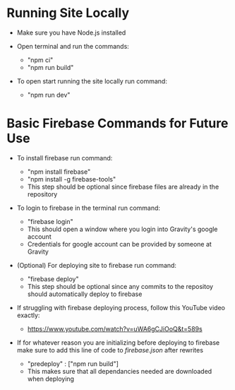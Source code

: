 # Running Site Locally
- Make sure you have Node.js installed

- Open terminal and run the commands:
  - "npm ci"
  - "npm run build"
 
- To open start running the site locally run command:
  - "npm run dev"

# Basic Firebase Commands for Future Use
- To install firebase run command:
  - "npm install firebase"
  - "npm install -g firebase-tools"
  - This step should be optional since firebase files are already in the repository

- To login to firebase in the terminal run command:
  - "firebase login"
  - This should open a window where you login into Gravity's google account
  - Credentials for google account can be provided by someone at Gravity

- (Optional) For deploying site to firebase run command:
  - "firebase deploy"
  - This step should be optional since any commits to the repositoy should automatically deploy to firebase

- If struggling with firebase deploying process, follow this YouTube video exactly:
  - https://www.youtube.com/watch?v=uWA6gCJiOoQ&t=589s
 
- If for whatever reason you are initializing before deploying to firebase make sure to add this line of code to _firebase.json_ after rewrites
  - "predeploy" : ["npm run build"]
  - This makes sure that all dependancies needed are downloaded when deploying
